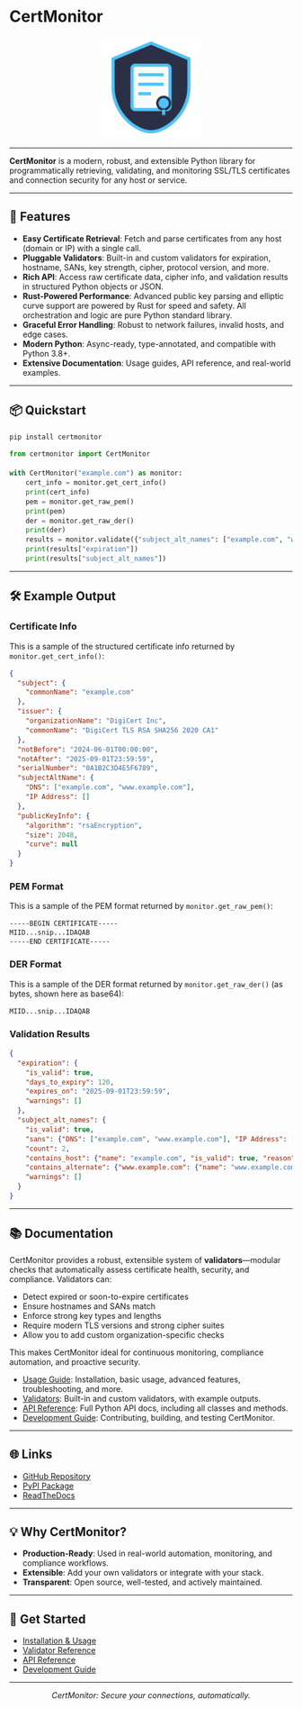 # CertMonitor

<p align="center">
  <img src="images/logo.svg" alt="CertMonitor Logo" width="180" />
</p>

---

**CertMonitor** is a modern, robust, and extensible Python library for programmatically retrieving, validating, and monitoring SSL/TLS certificates and connection security for any host or service.

---

## 🚀 Features

- **Easy Certificate Retrieval**: Fetch and parse certificates from any host (domain or IP) with a single call.
- **Pluggable Validators**: Built-in and custom validators for expiration, hostname, SANs, key strength, cipher, protocol version, and more.
- **Rich API**: Access raw certificate data, cipher info, and validation results in structured Python objects or JSON.
- **Rust-Powered Performance**: Advanced public key parsing and elliptic curve support are powered by Rust for speed and safety. All orchestration and logic are pure Python standard library.
- **Graceful Error Handling**: Robust to network failures, invalid hosts, and edge cases.
- **Modern Python**: Async-ready, type-annotated, and compatible with Python 3.8+.
- **Extensive Documentation**: Usage guides, API reference, and real-world examples.

---

## 📦 Quickstart

```bash
pip install certmonitor
```

```python
from certmonitor import CertMonitor

with CertMonitor("example.com") as monitor:
    cert_info = monitor.get_cert_info()
    print(cert_info)
    pem = monitor.get_raw_pem()
    print(pem)
    der = monitor.get_raw_der()
    print(der)
    results = monitor.validate({"subject_alt_names": ["example.com", "www.example.com"]})
    print(results["expiration"])
    print(results["subject_alt_names"])
```

---

## 🛠️ Example Output

### Certificate Info

This is a sample of the structured certificate info returned by `monitor.get_cert_info()`:

```json
{
  "subject": {
    "commonName": "example.com"
  },
  "issuer": {
    "organizationName": "DigiCert Inc",
    "commonName": "DigiCert TLS RSA SHA256 2020 CA1"
  },
  "notBefore": "2024-06-01T00:00:00",
  "notAfter": "2025-09-01T23:59:59",
  "serialNumber": "0A1B2C3D4E5F6789",
  "subjectAltName": {
    "DNS": ["example.com", "www.example.com"],
    "IP Address": []
  },
  "publicKeyInfo": {
    "algorithm": "rsaEncryption",
    "size": 2048,
    "curve": null
  }
}
```

### PEM Format

This is a sample of the PEM format returned by `monitor.get_raw_pem()`:

```pem
-----BEGIN CERTIFICATE-----
MIID...snip...IDAQAB
-----END CERTIFICATE-----
```

### DER Format

This is a sample of the DER format returned by `monitor.get_raw_der()` (as bytes, shown here as base64):

```text
MIID...snip...IDAQAB
```

### Validation Results

```json
{
  "expiration": {
    "is_valid": true,
    "days_to_expiry": 120,
    "expires_on": "2025-09-01T23:59:59",
    "warnings": []
  },
  "subject_alt_names": {
    "is_valid": true,
    "sans": {"DNS": ["example.com", "www.example.com"], "IP Address": []},
    "count": 2,
    "contains_host": {"name": "example.com", "is_valid": true, "reason": "Matched DNS SAN"},
    "contains_alternate": {"www.example.com": {"name": "www.example.com", "is_valid": true, "reason": "Matched DNS SAN"}},
    "warnings": []
  }
}
```

---

## 📚 Documentation

CertMonitor provides a robust, extensible system of **validators**—modular checks that automatically assess certificate health, security, and compliance. Validators can:

- Detect expired or soon-to-expire certificates
- Ensure hostnames and SANs match
- Enforce strong key types and lengths
- Require modern TLS versions and strong cipher suites
- Allow you to add custom organization-specific checks

This makes CertMonitor ideal for continuous monitoring, compliance automation, and proactive security.

- [Usage Guide](usage/index.md): Installation, basic usage, advanced features, troubleshooting, and more.
- [Validators](validators/index.md): Built-in and custom validators, with example outputs.
- [API Reference](reference/certmonitor.md): Full Python API docs, including all classes and methods.
- [Development Guide](development.md): Contributing, building, and testing CertMonitor.

---

## 🌐 Links

- [GitHub Repository](https://github.com/bradh11/certmonitor)
- [PyPI Package](https://pypi.org/project/certmonitor/)
- [ReadTheDocs](https://certmonitor.readthedocs.io/)

---

## 💡 Why CertMonitor?

- **Production-Ready**: Used in real-world automation, monitoring, and compliance workflows.
- **Extensible**: Add your own validators or integrate with your stack.
- **Transparent**: Open source, well-tested, and actively maintained.

---

## 📝 Get Started

- [Installation & Usage](usage/installation.md)
- [Validator Reference](validators/index.md)
- [API Reference](reference/certmonitor.md)
- [Development Guide](development.md)

---

<p align="center">
  <em>CertMonitor: Secure your connections, automatically.</em>
</p>
